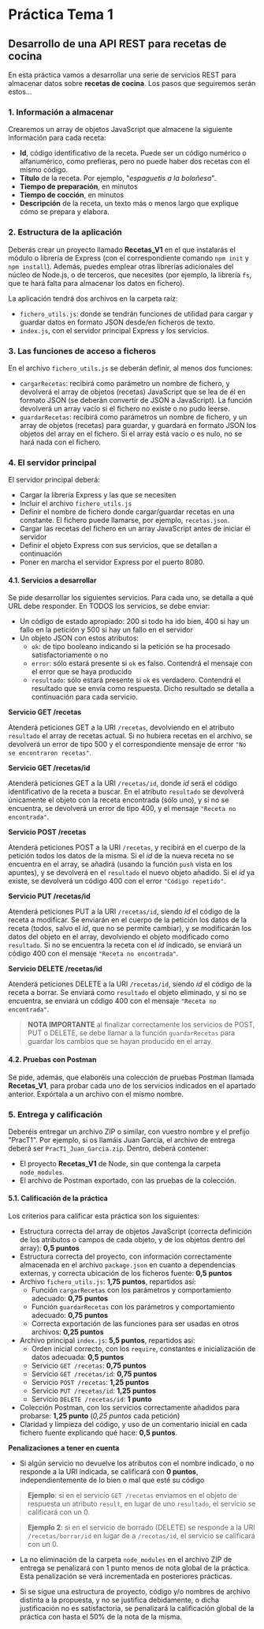 # Práctica Tema 1

## Desarrollo de una API REST para recetas de cocina

En esta práctica vamos a desarrollar una serie de servicios REST para almacenar datos sobre **recetas de cocina**. Los pasos que seguiremos serán estos...

### 1. Información a almacenar

Crearemos un array de objetos JavaScript que almacene la siguiente información para cada receta:

* **Id**, código identificativo de la receta. Puede ser un código numérico o alfanumérico, como prefieras, pero no puede haber dos recetas con el mismo código.
* **Título** de la receta. Por ejemplo, "*espaguetis a la boloñesa*".
* **Tiempo de preparación**, en minutos
* **Tiempo de cocción**, en minutos
* **Descripción** de la receta, un texto más o menos largo que explique cómo se prepara y elabora.

### 2. Estructura de la aplicación

Deberás crear un proyecto llamado **Recetas_V1** en el que instalarás el módulo o librería de Express (con el correspondiente comando `npm init` y `npm install`). Además, puedes emplear otras librerías adicionales del núcleo de Node.js, o de terceros, que necesites (por ejemplo, la librería `fs`, que te hará falta para almacenar los datos en fichero).

La aplicación tendrá dos archivos en la carpeta raíz:

* `fichero_utils.js`: donde se tendrán funciones de utilidad para cargar y guardar datos en formato JSON desde/en ficheros de texto.
* `index.js`, con el servidor principal Express y los servicios.

### 3. Las funciones de acceso a ficheros

En el archivo `fichero_utils.js` se deberán definir, al menos dos funciones:

* `cargarRecetas`: recibirá como parámetro un nombre de fichero, y devolverá el array de objetos (recetas) JavaScript que se lea de él en formato JSON (se deberán convertir de JSON a JavaScript). La función devolverá un array vacío si el fichero no existe o no pudo leerse.
* `guardarRecetas`: recibirá como parámetros un nombre de fichero, y un array de objetos (recetas) para guardar, y guardará en formato JSON los objetos del array en el fichero. Si el array está vacío o es nulo, no se hará nada con el fichero.

### 4. El servidor principal

El servidor principal deberá:

* Cargar la librería Express y las que se necesiten
* Incluir el archivo `fichero_utils.js`
* Definir el nombre de fichero donde cargar/guardar recetas en una constante. El fichero puede llamarse, por ejemplo, `recetas.json`.
* Cargar las recetas del fichero en un array JavaScript antes de iniciar el servidor
* Definir el objeto Express con sus servicios, que se detallan a continuación
* Poner en marcha el servidor Express por el puerto 8080.

#### 4.1. Servicios a desarrollar

Se pide desarrollar los siguientes servicios. Para cada uno, se detalla a qué URL debe responder. En TODOS los servicios, se debe enviar:

* Un código de estado apropiado: 200 si todo ha ido bien, 400 si hay un fallo en la petición y 500 si hay un fallo en el servidor
* Un objeto JSON con estos atributos:
   * `ok`: de tipo booleano indicando si la petición se ha procesado satisfactoriamente o no
   * `error`: sólo estará presente si `ok` es falso. Contendrá el mensaje con el error que se haya producido
   * `resultado`: sólo estará presente si `ok` es verdadero. Contendrá el resultado que se envía como respuesta. Dicho resultado se detalla a continuación para cada servicio.

**Servicio GET /recetas**

Atenderá peticiones GET a la URI `/recetas`, devolviendo en el atributo `resultado` el array de recetas actual. Si no hubiera recetas en el archivo, se devolverá un error de tipo 500 y el correspondiente mensaje de error `"No se encontraron recetas"`.

**Servicio GET /recetas/id** 

Atenderá peticiones GET a la URI `/recetas/id`, donde *id* será el código identificativo de la receta a buscar. En el atributo `resultado` se devolverá únicamente el objeto con la receta encontrada (sólo uno), y si no se encuentra, se devolverá un error de tipo 400, y el mensaje `"Receta no encontrada"`.

**Servicio POST /recetas**

Atenderá peticiones POST a la URI `/recetas`, y recibirá en el cuerpo de la petición todos los datos de la misma. Si el *id* de la nueva receta no se encuentra en el array, se añadirá (usando la función `push` vista en los apuntes), y se devolverá en el `resultado` el nuevo objeto añadido. Si el *id* ya existe, se devolverá un código 400 con el error `"Código repetido"`.

**Servicio PUT /recetas/id**

Atenderá peticiones PUT a la URI `/recetas/id`, siendo *id* el código de la receta a modificar. Se enviarán en el cuerpo de la petición los datos de la receta (todos, salvo el *id*, que no se permite cambiar), y se modificarán los datos del objeto en el array, devolviendo el objeto modificado como `resultado`. Si no se encuentra la receta con el *id* indicado, se enviará un código 400 con el mensaje `"Receta no encontrada"`.

**Servicio DELETE /recetas/id**

Atenderá peticiones DELETE a la URI `/recetas/id`, siendo *id* el código de la receta a borrar. Se enviará como `resultado` el objeto eliminado, y si no se encuentra, se enviará un código 400 con el mensaje `"Receta no encontrada"`.

> **NOTA IMPORTANTE** al finalizar correctamente los servicios de POST, PUT o DELETE, se debe llamar a la función `guardarRecetas` para guardar los cambios que se hayan producido en el array.

#### 4.2. Pruebas con Postman

Se pide, además, que elaboréis una colección de pruebas Postman llamada **Recetas_V1**, para probar cada uno de los servicios indicados en el apartado anterior. Expórtala a un archivo con el mismo nombre.

### 5. Entrega y calificación

Deberéis entregar un archivo ZIP o similar, con vuestro nombre y el prefijo "PracT1". Por ejemplo, si os llamáis Juan García, el archivo de entrega deberá ser `PracT1_Juan_Garcia.zip`. Dentro, deberá contener:

* El proyecto **Recetas_V1** de Node, sin que contenga la carpeta `node_modules`.
* El archivo de Postman exportado, con las pruebas de la colección.

#### 5.1. Calificación de la práctica

Los criterios para calificar esta práctica son los siguientes:

* Estructura correcta del array de objetos JavaScript (correcta definición de los atributos o campos de cada objeto, y de los objetos dentro del array): **0,5 puntos**
* Estructura correcta del proyecto, con información correctamente almacenada en el archivo `package.json` en cuanto a dependencias externas, y correcta ubicación de los ficheros fuente: **0,5 puntos**
* Archivo `fichero_utils.js`: **1,75 puntos**, repartidos así:
   * Función `cargarRecetas` con los parámetros y comportamiento adecuado: **0,75 puntos**
   * Función `guardarRecetas` con los parámetros y comportamiento adecuado: **0,75 puntos**
   * Correcta exportación de las funciones para ser usadas en otros archivos: **0,25 puntos**
* Archivo principal `index.js`: **5,5 puntos**, repartidos así:
   * Orden inicial correcto, con los `require`, constantes e inicialización de datos adecuada: **0,5 puntos**
   * Servicio `GET /recetas`: **0,75 puntos**
   * Servicio `GET /recetas/id`: **0,75 puntos**
   * Servicio `POST /recetas`: **1,25 puntos**
   * Servicio `PUT /recetas/id`: **1,25 puntos**
   * Servicio `DELETE /recetas/id`: **1 punto**
* Colección Postman, con los servicios correctamente añadidos para probarse: **1,25 punto** (*0,25 puntos* cada petición)
* Claridad y limpieza del código, y uso de un comentario inicial en cada fichero fuente explicando qué hace: **0,5 puntos**.

**Penalizaciones a tener en cuenta**

* Si algún servicio no devuelve los atributos con el nombre indicado, o no responde a la URI indicada, se calificará con **0 puntos**, independientemente de lo bien o mal que esté su código

> **Ejemplo**: si en el servicio `GET /recetas` enviamos en el objeto de respuesta un atributo `result`, en lugar de uno `resultado`, el servicio se calificará con un 0.

> **Ejemplo 2**: si en el servicio de borrado (DELETE) se responde a la URI `/recetas/borrar/id` en lugar de a `/recetas/id`, el servicio se calificará con un 0.

* La no eliminación de la carpeta `node_modules` en el archivo ZIP de entrega se penalizará con 1 punto menos de nota global de la práctica. Esta penalización se verá incrementada en posteriores prácticas.

* Si se sigue una estructura de proyecto, código y/o nombres de archivo distinta a la propuesta, y no se justifica debidamente, o dicha justificación no es satisfactoria, se penalizará la calificación global de la práctica con hasta el 50% de la nota de la misma.
